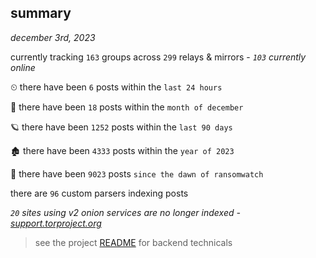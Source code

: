 
## summary
_december 3rd, 2023_

currently tracking `163` groups across `299` relays & mirrors - _`103` currently online_

⏲ there have been `6` posts within the `last 24 hours`

🦈 there have been `18` posts within the `month of december`

🪐 there have been `1252` posts within the `last 90 days`

🏚 there have been `4333` posts within the `year of 2023`

🦕 there have been `9023` posts `since the dawn of ransomwatch`

there are `96` custom parsers indexing posts

_`20` sites using v2 onion services are no longer indexed - [support.torproject.org](https://support.torproject.org/onionservices/v2-deprecation/)_

> see the project [README](https://github.com/joshhighet/ransomwatch#ransomwatch--) for backend technicals
